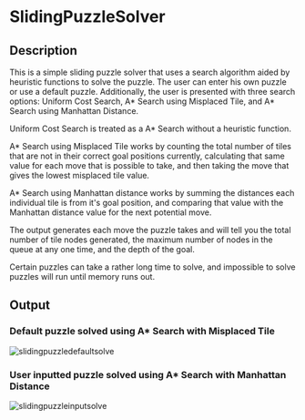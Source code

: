 # SlidingPuzzleSolver

## Description
This is a simple sliding puzzle solver that uses a search algorithm aided by heuristic functions to solve the puzzle. The user can enter his own puzzle or use a default puzzle. Additionally, the user is presented with three search options: Uniform Cost Search, A* Search using Misplaced Tile, and A* Search using Manhattan Distance.

Uniform Cost Search is treated as a A* Search without a heuristic function. 

A* Search using Misplaced Tile works by counting the total number of tiles that are not in their correct goal positions currently, calculating that same value for each move that is possible to take, and then taking the move that gives the lowest misplaced tile value. 

A* Search using Manhattan distance works by summing the distances each individual tile is from it's goal position, and comparing that value with the Manhattan distance value for the next potential move.

The output generates each move the puzzle takes and will tell you the total number of tile nodes generated, the maximum number of nodes in the queue at any one time, and the depth of the goal.

Certain puzzles can take a rather long time to solve, and impossible to solve puzzles will run until memory runs out.

## Output
### Default puzzle solved using A* Search with Misplaced Tile
![slidingpuzzledefaultsolve](https://user-images.githubusercontent.com/35906533/35830265-7500e2fc-0a7a-11e8-9da5-373c16487644.PNG)

### User inputted puzzle solved using A* Search with Manhattan Distance
![slidingpuzzleinputsolve](https://user-images.githubusercontent.com/35906533/35830269-7a571a46-0a7a-11e8-9fef-7ff56b3bc34d.PNG)

